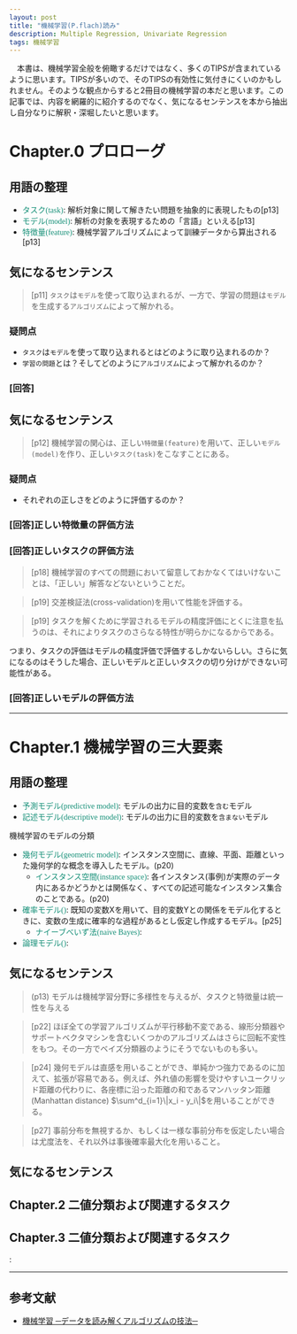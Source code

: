 ```yaml
---
layout: post
title: "機械学習(P.flach)読み"
description: Multiple Regression, Univariate Regression
tags: 機械学習
---
```


　本書は、機械学習全般を俯瞰するだけではなく、多くのTIPSが含まれているように思います。TIPSが多いので、そのTIPSの有効性に気付きにくいのかもしれません。そのような観点からすると2冊目の機械学習の本だと思います。この記事では、内容を網羅的に紹介するのでなく、気になるセンテンスを本から抽出し自分なりに解釈・深堀したいと思います。

# Chapter.0 プロローグ

## 用語の整理

* <span style="color:#148F77; font-family:Sawarabi Mincho;">タスク(task)</span>: 解析対象に関して解きたい問題を抽象的に表現したもの[p13]
* <span style="color:#148F77; font-family:Sawarabi Mincho;">モデル(model)</span>: 解析の対象を表現するための「言語」といえる[p13]
* <span style="color:#148F77; font-family:Sawarabi Mincho;">特徴量(feature)</span>: 機械学習アルゴリズムによって訓練データから算出される[p13]


## 気になるセンテンス
> [p11] `タスク`は`モデル`を使って取り込まれるが、一方で、学習の問題は`モデル`を生成する`アルゴリズム`によって解かれる。


### 疑問点

* `タスク`は`モデル`を使って取り込まれるとはどのように取り込まれるのか？
* `学習の問題`とは？そしてどのように`アルゴリズム`によって解かれるのか？

### [回答]

## 気になるセンテンス

> [p12] 機械学習の関心は、正しい`特徴量(feature)`を用いて、正しい`モデル(model)`を作り、正しい`タスク(task)`をこなすことにある。

### 疑問点
* それぞれの正しさをどのように評価するのか？

### [回答]正しい特徴量の評価方法

### [回答]正しいタスクの評価方法
> [p18] 機械学習のすべての問題において留意しておかなくてはいけないことは、「正しい」解答などないということだ。

> [p19] 交差検証法(cross-validation)を用いて性能を評価する。

> [p19] タスクを解くために学習されるモデルの精度評価にとくに注意を払うのは、それによりタスクのさらなる特性が明らかになるからである。

つまり、タスクの評価はモデルの精度評価で評価するしかないらしい。さらに気になるのはそうした場合、正しいモデルと正しいタスクの切り分けができない可能性がある。

### [回答]正しいモデルの評価方法

---

# Chapter.1 機械学習の三大要素

## 用語の整理

* <span style="color:#148F77; font-family:Sawarabi Mincho;">予測モデル(predictive model)</span>: モデルの出力に目的変数を`含む`モデル
* <span style="color:#148F77; font-family:Sawarabi Mincho;">記述モデル(descriptive model)</span>: モデルの出力に目的変数を`含まない`モデル

機械学習のモデルの分類

* <span style="color:#148F77; font-family:Sawarabi Mincho;">幾何モデル(geometric model)</span>: インスタンス空間に、直線、平面、距離といった幾何学的な概念を導入したモデル。(p20)
  * <span style="color:#148F77; font-family:Sawarabi Mincho;">インスタンス空間(instance space)</span>: 各インスタンス(事例)が実際のデータ内にあるかどうかとは関係なく、すべての記述可能なインスタンス集合のことである。(p20)
* <span style="color:#148F77; font-family:Sawarabi Mincho;">確率モデル()</span>: 既知の変数Xを用いて、目的変数Yとの関係をモデル化するときに、変数の生成に確率的な過程があるとし仮定し作成するモデル。[p25]
  * <span style="color:#148F77; font-family:Sawarabi Mincho;">ナイーブべいず法(naive Bayes)</span>:
* <span style="color:#148F77; font-family:Sawarabi Mincho;">論理モデル()</span>:


## 気になるセンテンス
> (p13) モデルは機械学習分野に多様性を与えるが、タスクと特徴量は統一性を与える

> [p22] ほぼ全ての学習アルゴリズムが平行移動不変である、線形分類器やサポートベクタマシンを含むいくつかのアルゴリズムはさらに回転不変性をもつ。その一方でベイズ分類器のようにそうでないものも多い。

> [p24] 幾何モデルは直感を用いることができ、単純かつ強力であるのに加えて、拡張が容易である。例えば、外れ値の影響を受けやすいユークリッド距離の代わりに、各座標に沿った距離の和であるマンハッタン距離(Manhattan distance) $\sum^d_{i=1}\|x_i - y_i\|$を用いることができる。

> [p27] 事前分布を無視するか、もしくは一様な事前分布を仮定したい場合は尤度法を、それ以外は事後確率最大化を用いること。


## 気になるセンテンス




## Chapter.2 二値分類および関連するタスク

## Chapter.3 二値分類および関連するタスク


<span style="color:#148F77; font-family:Sawarabi Mincho;"></span>:

---
## 参考文献
* [機械学習 ─データを読み解くアルゴリズムの技法─](https://amzn.to/2xpI5NV)

